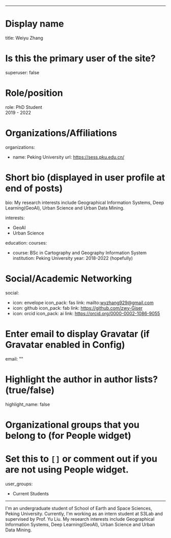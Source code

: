 
---
# Display name
title: Weiyu Zhang

# Is this the primary user of the site?
superuser: false

# Role/position
role: PhD Student<br>2019 - 2022</br>

# Organizations/Affiliations
organizations:
- name: Peking University
  url: https://sess.pku.edu.cn/

# Short bio (displayed in user profile at end of posts)
bio: My research interests include Geographical Information Systems, Deep Learning(GeoAI), Urban Science and Urban Data Mining.

interests:
  - GeoAI
  - Urban Science


education:
  courses:
  - course: BSc in Cartography and Geography Information System
    institution: Peking University
    year: 2018-2022 (hopefully)


# Social/Academic Networking
social:
  - icon: envelope
    icon_pack: fas
    link: mailto:wyzhang929@gmail.com
  - icon: github
    icon_pack: fab
    link: https://github.com/zwy-Giser
  - icon: orcid
    icon_pack: ai
    link: https://orcid.org/0000-0002-1086-9055


# Enter email to display Gravatar (if Gravatar enabled in Config)
email: ""

# Highlight the author in author lists? (true/false)
highlight_name: false

# Organizational groups that you belong to (for People widget)
#   Set this to `[]` or comment out if you are not using People widget.
user_groups:
- Current Students
---
I'm an undergraduate student of School of Earth and  Space Sciences, Peking University.  Currently, I'm working as an intern student at S3Lab and supervised by Prof. Yu Liu. 
My research interests include Geographical Information Systems, Deep Learning(GeoAI), Urban Science and Urban Data Mining.

